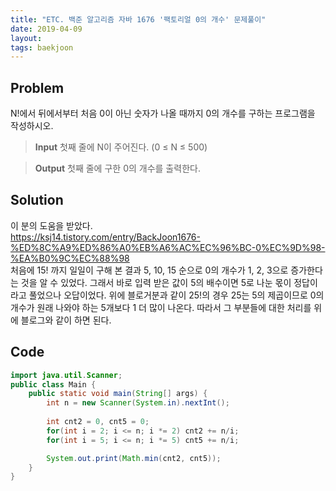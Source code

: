 ```yaml
---
title: "ETC. 백준 알고리즘 자바 1676 '팩토리얼 0의 개수' 문제풀이" 
date: 2019-04-09
layout:
tags: baekjoon
---
```



## Problem
N!에서 뒤에서부터 처음 0이 아닌 숫자가 나올 때까지 0의 개수를 구하는 프로그램을 작성하시오.

> <b>Input</b>
첫째 줄에 N이 주어진다. (0 ≤ N ≤ 500)

> <b>Output</b>
첫째 줄에 구한 0의 개수를 출력한다.


## Solution
이 분의 도움을 받았다. <br>
https://ksj14.tistory.com/entry/BackJoon1676-%ED%8C%A9%ED%86%A0%EB%A6%AC%EC%96%BC-0%EC%9D%98-%EA%B0%9C%EC%88%98 <br>
처음에 15! 까지 일일이 구해 본 결과 5, 10, 15 순으로 0의 개수가 1, 2, 3으로 증가한다는 것을 알 수 있었다. 그래서 바로 입력 받은 값이 5의 배수이면 5로 나눈 몫이 정답이라고 풀었으나 오답이었다. 위에 블로거분과 같이 25!의 경우 25는 5의 제곱이므로 0의 개수가 원래 나와야 하는 5개보다 1 더 많이 나온다. 따라서 그 부분들에 대한 처리를 위에 블로그와 같이 하면 된다.


## Code
```java
import java.util.Scanner;
public class Main {
	public static void main(String[] args) {
		int n = new Scanner(System.in).nextInt();
		
		int cnt2 = 0, cnt5 = 0;
		for(int i = 2; i <= n; i *= 2) cnt2 += n/i;
		for(int i = 5; i <= n; i *= 5) cnt5 += n/i;

		System.out.print(Math.min(cnt2, cnt5));
	}
}
```
